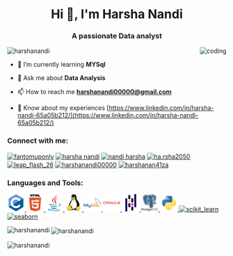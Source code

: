 <h1 align="center">Hi 👋, I'm Harsha Nandi</h1>
<h3 align="center">A passionate Data analyst</h3>
<img align="right" alt="coding" which="400" src="https://user-images.githubusercontent.com/55389276/140866485-8fb1c876-9a8f-4d6a-98dc-08c4981eaf70.gif">

<p align="left"> <img src="https://komarev.com/ghpvc/?username=harshanandi&label=Profile%20views&color=0e75b6&style=flat" alt="harshanandi" /> </p>

- 🌱 I’m currently learning **MYSql**

- 💬 Ask me about **Data Analysis**

- 📫 How to reach me **harshanandi00000@gmail.com**

- 📄 Know about my experiences [https://www.linkedin.com/in/harsha-nandi-65a05b212/](https://www.linkedin.com/in/harsha-nandi-65a05b212/)

<h3 align="left">Connect with me:</h3>
<p align="left">
<a href="https://twitter.com/fantomuponly" target="blank"><img align="center" src="https://raw.githubusercontent.com/rahuldkjain/github-profile-readme-generator/master/src/images/icons/Social/twitter.svg" alt="fantomuponly" height="30" width="40" /></a>
<a href="https://linkedin.com/in/harsha nandi" target="blank"><img align="center" src="https://raw.githubusercontent.com/rahuldkjain/github-profile-readme-generator/master/src/images/icons/Social/linked-in-alt.svg" alt="harsha nandi" height="30" width="40" /></a>
<a href="https://fb.com/nandi harsha" target="blank"><img align="center" src="https://raw.githubusercontent.com/rahuldkjain/github-profile-readme-generator/master/src/images/icons/Social/facebook.svg" alt="nandi harsha" height="30" width="40" /></a>
<a href="https://instagram.com/ha.rsha2050" target="blank"><img align="center" src="https://raw.githubusercontent.com/rahuldkjain/github-profile-readme-generator/master/src/images/icons/Social/instagram.svg" alt="ha.rsha2050" height="30" width="40" /></a>
<a href="https://www.codechef.com/users/leap_flash_26" target="blank"><img align="center" src="https://cdn.jsdelivr.net/npm/simple-icons@3.1.0/icons/codechef.svg" alt="leap_flash_26" height="30" width="40" /></a>
<a href="https://www.hackerrank.com/harshanandi00000" target="blank"><img align="center" src="https://raw.githubusercontent.com/rahuldkjain/github-profile-readme-generator/master/src/images/icons/Social/hackerrank.svg" alt="harshanandi00000" height="30" width="40" /></a>
<a href="https://auth.geeksforgeeks.org/user/harshanan41za" target="blank"><img align="center" src="https://raw.githubusercontent.com/rahuldkjain/github-profile-readme-generator/master/src/images/icons/Social/geeks-for-geeks.svg" alt="harshanan41za" height="30" width="40" /></a>
</p>

<h3 align="left">Languages and Tools:</h3>
<p align="left"> <a href="https://www.cprogramming.com/" target="_blank" rel="noreferrer"> <img src="https://raw.githubusercontent.com/devicons/devicon/master/icons/c/c-original.svg" alt="c" width="40" height="40"/> </a> <a href="https://www.w3.org/html/" target="_blank" rel="noreferrer"> <img src="https://raw.githubusercontent.com/devicons/devicon/master/icons/html5/html5-original-wordmark.svg" alt="html5" width="40" height="40"/> </a> <a href="https://www.java.com" target="_blank" rel="noreferrer"> <img src="https://raw.githubusercontent.com/devicons/devicon/master/icons/java/java-original.svg" alt="java" width="40" height="40"/> </a> <a href="https://www.linux.org/" target="_blank" rel="noreferrer"> <img src="https://raw.githubusercontent.com/devicons/devicon/master/icons/linux/linux-original.svg" alt="linux" width="40" height="40"/> </a> <a href="https://www.mysql.com/" target="_blank" rel="noreferrer"> <img src="https://raw.githubusercontent.com/devicons/devicon/master/icons/mysql/mysql-original-wordmark.svg" alt="mysql" width="40" height="40"/> </a> <a href="https://www.oracle.com/" target="_blank" rel="noreferrer"> <img src="https://raw.githubusercontent.com/devicons/devicon/master/icons/oracle/oracle-original.svg" alt="oracle" width="40" height="40"/> </a> <a href="https://pandas.pydata.org/" target="_blank" rel="noreferrer"> <img src="https://raw.githubusercontent.com/devicons/devicon/2ae2a900d2f041da66e950e4d48052658d850630/icons/pandas/pandas-original.svg" alt="pandas" width="40" height="40"/> </a> <a href="https://www.postgresql.org" target="_blank" rel="noreferrer"> <img src="https://raw.githubusercontent.com/devicons/devicon/master/icons/postgresql/postgresql-original-wordmark.svg" alt="postgresql" width="40" height="40"/> </a> <a href="https://www.python.org" target="_blank" rel="noreferrer"> <img src="https://raw.githubusercontent.com/devicons/devicon/master/icons/python/python-original.svg" alt="python" width="40" height="40"/> </a> <a href="https://scikit-learn.org/" target="_blank" rel="noreferrer"> <img src="https://upload.wikimedia.org/wikipedia/commons/0/05/Scikit_learn_logo_small.svg" alt="scikit_learn" width="40" height="40"/> </a> <a href="https://seaborn.pydata.org/" target="_blank" rel="noreferrer"> <img src="https://seaborn.pydata.org/_images/logo-mark-lightbg.svg" alt="seaborn" width="40" height="40"/> </a> </p>

<p><img align="left" src="https://github-readme-stats.vercel.app/api/top-langs?username=harshanandi&show_icons=true&locale=en&layout=compact" alt="harshanandi" /></p>

<p>&nbsp;<img align="center" src="https://github-readme-stats.vercel.app/api?username=harshanandi&show_icons=true&locale=en" alt="harshanandi" /></p>

<p><img align="center" src="https://github-readme-streak-stats.herokuapp.com/?user=harshanandi&" alt="harshanandi" /></p>
